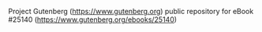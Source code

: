 Project Gutenberg (https://www.gutenberg.org) public repository for eBook #25140 (https://www.gutenberg.org/ebooks/25140)
